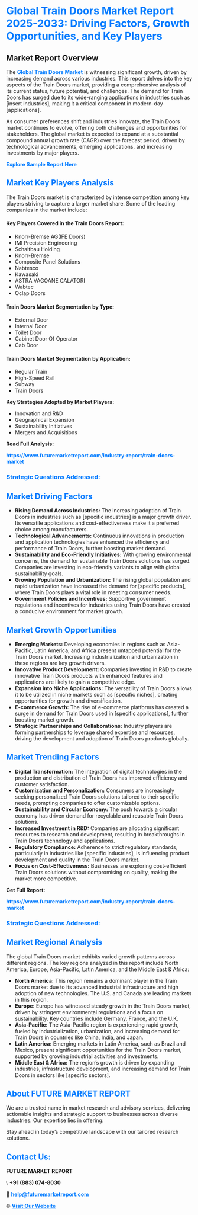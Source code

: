 <h1 style="color: #007BFF;">Global Train Doors Market Report 2025-2033: Driving Factors, Growth Opportunities, and Key Players</h1>

<section id="overview">
<h2>Market Report Overview</h2>
<p>The <a href="https://www.futuremarketreport.com/industry-report/train-doors-market" style="color: #007BFF; text-decoration: none;"><strong>Global Train Doors Market</strong></a> is witnessing significant growth, driven by increasing demand across various industries. This report delves into the key aspects of the Train Doors market, providing a comprehensive analysis of its current status, future potential, and challenges. The demand for Train Doors has surged due to its wide-ranging applications in industries such as [insert industries], making it a critical component in modern-day [applications].</p>
<p>As consumer preferences shift and industries innovate, the Train Doors market continues to evolve, offering both challenges and opportunities for stakeholders. The global market is expected to expand at a substantial compound annual growth rate (CAGR) over the forecast period, driven by technological advancements, emerging applications, and increasing investments by major players.</p>
</section>

<section id="overview">
<p><a href="https://www.futuremarketreport.com/request-sample/reportId=126246" style="color: #007BFF; text-decoration: none;"><strong>Explore Sample Report Here</strong></a></p>
</section>

<section id="key-players">
<h2 style="color: #007BFF;">Market Key Players Analysis</h2>
<p>The Train Doors market is characterized by intense competition among key players striving to capture a larger market share. Some of the leading companies in the market include:</p>
<h4>Key Players Covered in the Train Doors Report:</h4>
<ul><li>Knorr-Bremse AG(IFE Doors)</li><li>IMI Precision Engineering</li><li>Schaltbau Holding</li><li>Knorr-Bremse</li><li>Composite Panel Solutions</li><li>Nabtesco</li><li>Kawasaki</li><li>ASTRA VAGOANE CALATORI</li><li>Wabtec</li><li>Oclap Doors</li></ul>
<h4>Train Doors Market Segmentation by Type:</h4>
<ul><li>External Door</li><li>Internal Door</li><li>Toilet Door</li><li>Cabinet Door Of Operator</li><li>Cab Door</li></ul>

<h4>Train Doors Market Segmentation by Application:</h4>
<ul><li>Regular Train</li><li>High-Speed Rail</li><li>Subway</li><li>Train Doors</li></ul>
<p><strong>Key Strategies Adopted by Market Players:</strong></p>
<ul>
<li>Innovation and R&D</li>
<li>Geographical Expansion</li>
<li>Sustainability Initiatives</li>
<li>Mergers and Acquisitions</li>
</ul>
</section>

<section>
<p><strong>Read Full Analysis: </strong></p><a href="https://www.futuremarketreport.com/industry-report/train-doors-market" style="color: #007BFF; text-decoration: none;"><strong>https://www.futuremarketreport.com/industry-report/train-doors-market</strong></a>
<h3 style="color: #007BFF;">Strategic Questions Addressed:</h3>
</section>

<section id="driving-factors">
<h2 style="color: #007BFF;">Market Driving Factors</h2>
<ul>
<li><strong>Rising Demand Across Industries:</strong> The increasing adoption of Train Doors in industries such as [specific industries] is a major growth driver. Its versatile applications and cost-effectiveness make it a preferred choice among manufacturers.</li>
<li><strong>Technological Advancements:</strong> Continuous innovations in production and application technologies have enhanced the efficiency and performance of Train Doors, further boosting market demand.</li>
<li><strong>Sustainability and Eco-Friendly Initiatives:</strong> With growing environmental concerns, the demand for sustainable Train Doors solutions has surged. Companies are investing in eco-friendly variants to align with global sustainability goals.</li>
<li><strong>Growing Population and Urbanization:</strong> The rising global population and rapid urbanization have increased the demand for [specific products], where Train Doors plays a vital role in meeting consumer needs.</li>
<li><strong>Government Policies and Incentives:</strong> Supportive government regulations and incentives for industries using Train Doors have created a conducive environment for market growth.</li>
</ul>
</section>

<section id="growth-opportunities">
<h2 style="color: #007BFF;">Market Growth Opportunities</h2>
<ul>
<li><strong>Emerging Markets:</strong> Developing economies in regions such as Asia-Pacific, Latin America, and Africa present untapped potential for the Train Doors market. Increasing industrialization and urbanization in these regions are key growth drivers.</li>
<li><strong>Innovative Product Development:</strong> Companies investing in R&D to create innovative Train Doors products with enhanced features and applications are likely to gain a competitive edge.</li>
<li><strong>Expansion into Niche Applications:</strong> The versatility of Train Doors allows it to be utilized in niche markets such as [specific niches], creating opportunities for growth and diversification.</li>
<li><strong>E-commerce Growth:</strong> The rise of e-commerce platforms has created a surge in demand for Train Doors used in [specific applications], further boosting market growth.</li>
<li><strong>Strategic Partnerships and Collaborations:</strong> Industry players are forming partnerships to leverage shared expertise and resources, driving the development and adoption of Train Doors products globally.</li>
</ul>
</section>

<section id="trending-factors">
<h2 style="color: #007BFF;">Market Trending Factors</h2>
<ul>
<li><strong>Digital Transformation:</strong> The integration of digital technologies in the production and distribution of Train Doors has improved efficiency and customer satisfaction.</li>
<li><strong>Customization and Personalization:</strong> Consumers are increasingly seeking personalized Train Doors solutions tailored to their specific needs, prompting companies to offer customizable options.</li>
<li><strong>Sustainability and Circular Economy:</strong> The push towards a circular economy has driven demand for recyclable and reusable Train Doors solutions.</li>
<li><strong>Increased Investment in R&D:</strong> Companies are allocating significant resources to research and development, resulting in breakthroughs in Train Doors technology and applications.</li>
<li><strong>Regulatory Compliance:</strong> Adherence to strict regulatory standards, particularly in industries like [specific industries], is influencing product development and quality in the Train Doors market.</li>
<li><strong>Focus on Cost-Effectiveness:</strong> Businesses are exploring cost-efficient Train Doors solutions without compromising on quality, making the market more competitive.</li>
</ul>
</section>

<section>
<p><strong>Get Full Report: </strong></p><a href="https://www.futuremarketreport.com/industry-report/train-doors-market" style="color: #007BFF; text-decoration: none;"><strong>https://www.futuremarketreport.com/industry-report/train-doors-market</strong></a>
<h3 style="color: #007BFF;">Strategic Questions Addressed:</h3>
</section>


<section id="regional-analysis">
<h2 style="color: #007BFF;">Market Regional Analysis</h2>
<p>The global Train Doors market exhibits varied growth patterns across different regions. The key regions analyzed in this report include North America, Europe, Asia-Pacific, Latin America, and the Middle East & Africa:</p>
<ul>
<li><strong>North America:</strong> This region remains a dominant player in the Train Doors market due to its advanced industrial infrastructure and high adoption of new technologies. The U.S. and Canada are leading markets in this region.</li>
<li><strong>Europe:</strong> Europe has witnessed steady growth in the Train Doors market, driven by stringent environmental regulations and a focus on sustainability. Key countries include Germany, France, and the U.K.</li>
<li><strong>Asia-Pacific:</strong> The Asia-Pacific region is experiencing rapid growth, fueled by industrialization, urbanization, and increasing demand for Train Doors in countries like China, India, and Japan.</li>
<li><strong>Latin America:</strong> Emerging markets in Latin America, such as Brazil and Mexico, present significant opportunities for the Train Doors market, supported by growing industrial activities and investments.</li>
<li><strong>Middle East & Africa:</strong> The region’s growth is driven by expanding industries, infrastructure development, and increasing demand for Train Doors in sectors like [specific sectors].</li>
</ul>
</section>

<footer>
<h2 style="color: #007BFF;">About FUTURE MARKET REPORT</h2>
<p>We are a trusted name in market research and advisory services, delivering actionable insights and strategic support to businesses across diverse industries. Our expertise lies in offering:</p>

<p>Stay ahead in today’s competitive landscape with our tailored research solutions.</p>

<h2 style="color: #007BFF;">Contact Us:</h2>
<p><strong>FUTURE MARKET REPORT</strong></p>
<p>📞 <strong>+91 (883) 074-8030</strong></p>
<p>📧 <strong><a href="mailto:help@futuremarketreport.com" style="color: #007BFF;">help@futuremarketreport.com</a></strong></p>
<p>🌐 <strong><a href="https://www.futuremarketreport.com/" style="color: #007BFF;">Visit Our Website</a></strong></p>
</footer>
